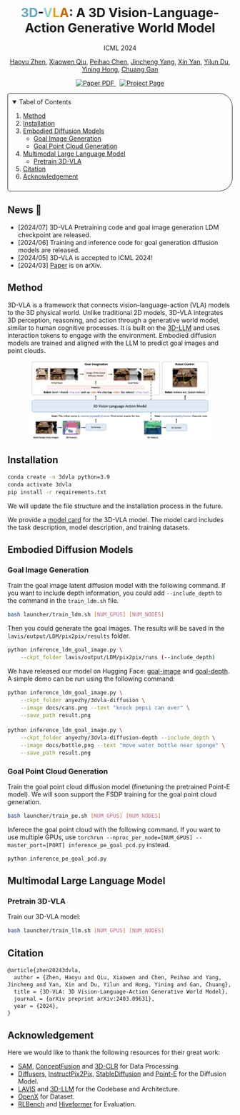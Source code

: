 <br/>
<p align="center">
  <h1 align="center"><a style="color:#61a5c2;">3D</a>-<a style="color:#94D2BD;">V</a><a style="color:#EE9B00;">L</a><a style="color:#CA6502;">A</a>: A 3D Vision-Language-Action Generative World Model</h1>
  <p align="center">
    ICML 2024
  </p>
  <p align="center">
    <a href="https://haoyuzhen.com">Haoyu Zhen</a>,
    <a href="">Xiaowen Qiu</a>,
    <a href="https://peihaochen.github.io">Peihao Chen</a>,
    <a href="https://github.com/Yang-Chincheng">Jincheng Yang</a>,
    <a href="https://cakeyan.github.io">Xin Yan</a>,
    <a href="https://yilundu.github.io">Yilun Du</a>,
    <a href="https://evelinehong.github.io">Yining Hong</a>,
    <a href="https://people.csail.mit.edu/ganchuang">Chuang Gan</a>
  </p>
  <p align="center">
    <a href="https://arxiv.org/abs/2403.09631">
      <img src='https://img.shields.io/badge/Paper-PDF-red?style=flat&logo=arXiv&logoColor=red' alt='Paper PDF'>
    </a>
    <a href='https://vis-www.cs.umass.edu/3dvla' style='padding-left: 0.5rem;'>
      <img src='https://img.shields.io/badge/Project-Page-blue?style=flat&logo=Google%20chrome&logoColor=blue' alt='Project Page'>
    </a>
  </p>
</p>

<!-- TABLE OF CONTENTS -->
<details open="open" style='padding: 10px; border-radius:5px 30px 30px 5px; border-style: solid; border-width: 1px;'>
  <summary>Tabel of Contents</summary>
  <ol>
    <li>
      <a href="#method">Method</a>
    </li>
    <li>
      <a href="#installation">Installation</a>
    </li>
    <li>
      <a href="#embodied-diffusion-models">Embodied Diffusion Models</a>
      <ul>
        <li><a href="#goal-image-generation">Goal Image Generation</a></li>
      </ul>
      <ul>
        <li><a href="#goal-point-cloud-generation">Goal Point Cloud Generation</a></li>
      </ul>
    </li>
    <li>
      <a href="#multimodal-large-language-model">Multimodal Large Language Model</a>
      <ul>
        <li><a href="#pretrain-3d-vla">Pretrain 3D-VLA</a></li>
      </ul>
    </li>
    <li>
      <a href="#citation">Citation</a>
    </li>
    <li>
      <a href="#acknowledgement">Acknowledgement</a>
    </li>
  </ol>
</details>

## News 📢

- [2024/07] 3D-VLA Pretraining code and goal image generation LDM checkpoint are released.
- [2024/06] Training and inference code for goal generation diffusion models are released.
- [2024/05] 3D-VLA is accepted to ICML 2024!
- [2024/03] [Paper](https://arxiv.org/abs/2403.09631) is on arXiv.

## Method

3D-VLA is a framework that connects vision-language-action (VLA) models to the 3D physical world. Unlike traditional 2D models, 3D-VLA integrates 3D perception, reasoning, and action through a generative world model, similar to human cognitive processes. It is built on the [3D-LLM](https://vis-www.cs.umass.edu/3dllm/) and uses interaction tokens to engage with the environment. Embodied diffusion models are trained and aligned with the LLM to predict goal images and point clouds.

<p align="center">
    <img src="docs/method.png" alt="Logo" width="80%">
</p>

## Installation

```bash
conda create -n 3dvla python=3.9
conda activate 3dvla
pip install -r requirements.txt
```

We will update the file structure and the installation process in the future.

We provide a [model card](docs/model_card.md) for the 3D-VLA model. The model card includes the task description, model description, and training datasets.

## Embodied Diffusion Models

### Goal Image Generation
Train the goal image latent diffusion model with the following command. If you want to include depth information, you could add `--include_depth` to the command in the `train_ldm.sh` file.
```bash
bash launcher/train_ldm.sh [NUM_GPUS] [NUM_NODES]
```

Then you could generate the goal images. The results will be saved in the `lavis/output/LDM/pix2pix/results` folder.
```bash
python inference_ldm_goal_image.py \
    --ckpt_folder lavis/output/LDM/pix2pix/runs (--include_depth)
```

We have released our model on Hugging Face: [goal-image](https://huggingface.co/anyezhy/3dvla-diffusion) and [goal-depth](https://huggingface.co/anyezhy/3dvla-diffusion-depth). A simple demo can be run using the following command:

```bash
python inference_ldm_goal_image.py \
    --ckpt_folder anyezhy/3dvla-diffusion \
    --image docs/cans.png --text "knock pepsi can over" \
    --save_path result.png

python inference_ldm_goal_image.py \
    --ckpt_folder anyezhy/3dvla-diffusion-depth --include_depth \
    --image docs/bottle.png --text "move water bottle near sponge" \
    --save_path result.png
```

### Goal Point Cloud Generation
Train the goal point cloud diffusion model (finetuning the pretrained Point-E model). We will soon support the FSDP training for the goal point cloud generation.
```bash
bash launcher/train_pe.sh [NUM_GPUS] [NUM_NODES]
```

Inferece the goal point cloud with the following command. If you want to use multiple GPUs, use `torchrun --nproc_per_node=[NUM_GPUS] --master_port=[PORT] inference_pe_goal_pcd.py` instead.
  ```bash
  python inference_pe_goal_pcd.py
  ```

## Multimodal Large Language Model

### Pretrain 3D-VLA
Train our 3D-VLA model:
```bash
bash launcher/train_llm.sh [NUM_GPUS] [NUM_NODES]
```

## Citation
```
@article{zhen20243dvla,
  author = {Zhen, Haoyu and Qiu, Xiaowen and Chen, Peihao and Yang, Jincheng and Yan, Xin and Du, Yilun and Hong, Yining and Gan, Chuang},
  title = {3D-VLA: 3D Vision-Language-Action Generative World Model},
  journal = {arXiv preprint arXiv:2403.09631},
  year = {2024},
}
```

## Acknowledgement
Here we would like to thank the following resources for their great work:
- [SAM](https://github.com/facebookresearch/segment-anything), [ConceptFusion](https://github.com/concept-fusion/concept-fusion) and [3D-CLR](https://github.com/evelinehong/3D-CLR-Official) for Data Processing.
- [Diffusers](https://github.com/huggingface/diffusers), [InstructPix2Pix](https://github.com/timothybrooks/instruct-pix2pix), [StableDiffusion](https://github.com/Stability-AI/StableDiffusion) and [Point-E](https://github.com/openai/point-e) for the Diffusion Model.
- [LAVIS](https://github.com/salesforce/LAVIS) and [3D-LLM](https://github.com/UMass-Foundation-Model/3D-LLM) for the Codebase and Architecture.
- [OpenX](https://robotics-transformer-x.github.io) for Dataset.
- [RLBench](https://github.com/stepjam/RLBench) and [Hiveformer](https://github.com/vlc-robot/hiveformer) for Evaluation.